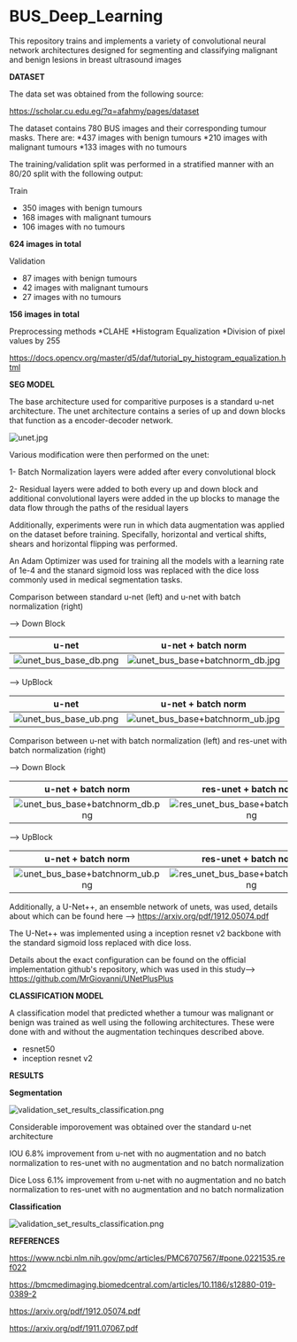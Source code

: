 # BUS_Deep_Learning

This repository trains and implements a variety of convolutional neural network architectures designed for segmenting and classifying malignant and benign lesions in breast ultrasound images

**DATASET**

The data set was obtained from the following source:

https://scholar.cu.edu.eg/?q=afahmy/pages/dataset

The dataset contains 780 BUS images and their corresponding tumour masks. There are:
*437 images with benign tumours
*210 images with malignant tumours
*133 images with no tumours

The training/validation split was performed in a stratified manner with an 80/20 split with the following output:

Train
* 350 images with benign tumours
* 168 images with malignant tumours
* 106 images with no tumours

**624 images in total**

Validation
* 87 images with benign tumours
* 42 images with malignant tumours
* 27 images with no tumours

**156 images in total**

Preprocessing methods
*CLAHE
*Histogram Equalization
*Division of pixel values by 255

https://docs.opencv.org/master/d5/daf/tutorial_py_histogram_equalization.html

**SEG MODEL**

The base architecture used for comparitive purposes is a standard u-net architecture. The unet architecture contains a series of up and down blocks that function as a encoder-decoder network.

![unet.jpg](static/unet.png)

Various modification were then performed on the unet:

1- Batch Normalization layers were added after every convolutional block

2- Residual layers were added to both every up and down block and additional convolutional layers were added in the up blocks to manage the data flow through the paths of the residual layers

Additionally, experiments were run in which data augmentation was applied on the dataset before training. Specifally, horizontal and vertical shifts, shears and horizontal flipping was performed.

An Adam Optimizer was used for training all the models with a learning rate of 1e-4 and the stanard sigmoid loss was replaced with the dice loss commonly used in medical segmentation tasks.

Comparison between standard u-net (left) and u-net with batch normalization (right)

--> Down Block

u-net            |  u-net + batch norm
:-------------------------:|:-------------------------:
![unet_bus_base_db.png](static/unet_bus_base_db.png)  |  ![unet_bus_base+batchnorm_db.jpg](static/unet_bus_base+batchnorm_db.png)

--> UpBlock

u-net            |  u-net + batch norm
:-------------------------:|:-------------------------:
![unet_bus_base_ub.png](static/unet_bus_base_ub.png)  |  ![unet_bus_base+batchnorm_ub.jpg](static/unet_bus_base+batchnorm_ub.png)


Comparison between u-net with batch normalization (left) and res-unet with batch normalization (right)

--> Down Block

u-net + batch norm            |  res-unet + batch norm
:-------------------------:|:-------------------------:
![unet_bus_base+batchnorm_db.png](static/unet_bus_base+batchnorm_db.png) |  ![res_unet_bus_base+batchnorm_db.png](static/res_unet_bus_base+batchnorm_db.png)

--> UpBlock

u-net + batch norm            |  res-unet + batch norm
:-------------------------:|:-------------------------:
![unet_bus_base+batchnorm_ub.png](static/unet_bus_base+batchnorm_ub.png) |  ![res_unet_bus_base+batchnorm_ub.png](static/res_unet_bus_base+batchnorm_ub.png)

Additionally, a U-Net++, an ensemble network of unets, was used, details about which can be found here -->
https://arxiv.org/pdf/1912.05074.pdf

The U-Net++ was implemented using a inception resnet v2 backbone with the standard sigmoid loss replaced with dice loss.

Details about the exact configuration can be found on the official implementation github's repository, which was used in this study-->
https://github.com/MrGiovanni/UNetPlusPlus

**CLASSIFICATION MODEL**

A classification model that predicted whether a tumour was malignant or benign was trained as well using the following architectures. These were done with and without the augmentation techinques described above.

* resnet50
* inception resnet v2

**RESULTS**

**Segmentation**

![validation_set_results_classification.png](static/validation_set_results_classification.png)

Considerable imporovement was obtained over the standard u-net architecture

IOU 6.8% improvement from u-net with no augmentation and no batch normalization to res-unet with no augmentation and no batch normalization

Dice Loss 6.1% improvement from u-net with no augmentation and no batch normalization to res-unet with no augmentation and no batch normalization

**Classification**

![validation_set_results_classification.png](static/validation_set_results_classification.png)

**REFERENCES**

https://www.ncbi.nlm.nih.gov/pmc/articles/PMC6707567/#pone.0221535.ref022

https://bmcmedimaging.biomedcentral.com/articles/10.1186/s12880-019-0389-2

https://arxiv.org/pdf/1912.05074.pdf

https://arxiv.org/pdf/1911.07067.pdf


